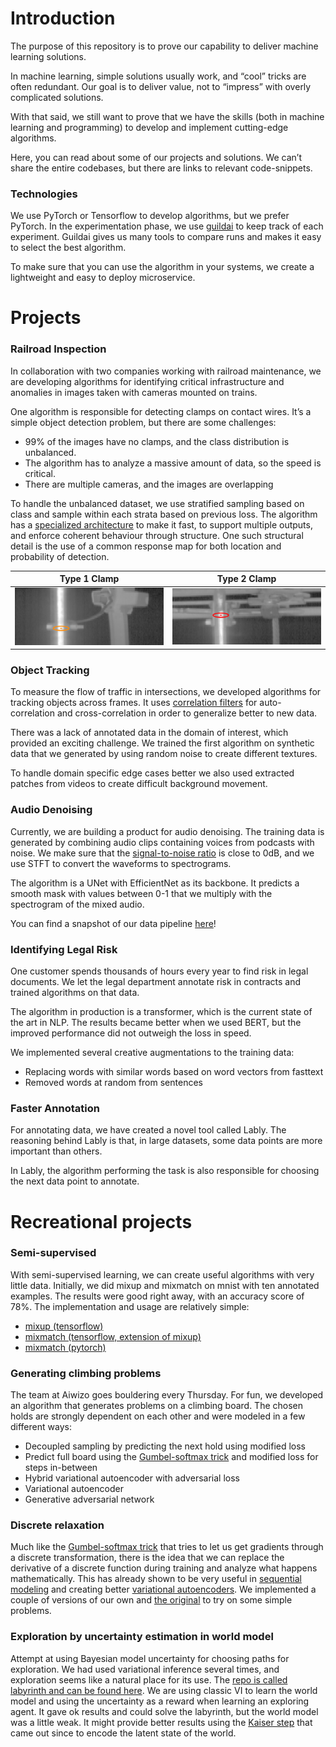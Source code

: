 # Introduction
The purpose of this repository is to prove our capability to deliver machine learning solutions.

In machine learning, simple solutions usually work, and “cool” tricks are often redundant. Our goal is to deliver value, not to “impress” with overly complicated solutions.

With that said, we still want to prove that we have the skills (both in machine learning and programming) to develop and implement cutting-edge algorithms.

Here, you can read about some of our projects and solutions. We can’t share the entire codebases, but there are links to relevant code-snippets.

### Technologies

We use PyTorch or Tensorflow to develop algorithms, but we prefer PyTorch. In the experimentation phase, we use [guildai](https://github.com/guildai/guildai) to keep track of each experiment. Guildai gives us many tools to compare runs and makes it easy to select the best algorithm.

To make sure that you can use the algorithm in your systems, we create a lightweight and easy to deploy microservice.

# Projects

### Railroad Inspection

In collaboration with two companies working with railroad maintenance, we are developing algorithms for identifying critical infrastructure and anomalies in images taken with cameras mounted on trains.

One algorithm is responsible for detecting clamps on contact wires. It’s a simple object detection problem, but there are some challenges:

- 99% of the images have no clamps, and the class distribution is unbalanced.
- The algorithm has to analyze a massive amount of data, so the speed is critical.
- There are multiple cameras, and the images are overlapping

To handle the unbalanced dataset, we use stratified sampling based on class and sample within each strata based on previous loss. The algorithm has a [specialized architecture](https://github.com/Aiwizo/capability/blob/master/railroad_inspection/architecture.py) to make it fast, to support multiple outputs, and enforce coherent behaviour through structure. One such structural detail is the use of a common response map for both location and probability of detection.

Type 1 Clamp              |  Type 2 Clamp
:------------------------:|:-------------------------:
![](https://github.com/Aiwizo/capability/blob/master/images/clamps1.png)  |  ![](https://github.com/Aiwizo/capability/blob/master/images/clamps2.png)

### Object Tracking

To measure the flow of traffic in intersections, we developed algorithms for tracking objects across frames. It uses [correlation filters](https://github.com/Aiwizo/capability/blob/master/object_tracking/correlation.py) for auto-correlation and cross-correlation in order to generalize better to new data.

There was a lack of annotated data in the domain of interest, which provided an exciting challenge. We trained the first algorithm on synthetic data that we generated by using random noise to create different textures.

To handle domain specific edge cases better we also used extracted patches from videos to create difficult background movement.

### Audio Denoising

Currently, we are building a product for audio denoising. The training data is generated by combining audio clips containing voices from podcasts with noise. We make sure that the [signal-to-noise ratio](https://en.wikipedia.org/wiki/Signal-to-noise_ratio) is close to 0dB, and we use STFT to convert the waveforms to spectrograms.

The algorithm is a UNet with EfficientNet as its backbone. It predicts a smooth mask with values between 0-1 that we multiply with the spectrogram of the mixed audio.

You can find a snapshot of our data pipeline [here](https://github.com/Aiwizo/capability/tree/master/audio_denoising/data.py)!

### Identifying Legal Risk

One customer spends thousands of hours every year to find risk in legal documents. We let the legal department annotate risk in contracts and trained algorithms on that data.

The algorithm in production is a transformer, which is the current state of the art in NLP. The results became better when we used BERT, but the improved performance did not outweigh the loss in speed.

We implemented several creative augmentations to the training data:
- Replacing words with similar words based on word vectors from fasttext
- Removed words at random from sentences

### Faster Annotation

For annotating data, we have created a novel tool called Lably. The reasoning behind Lably is that, in large datasets, some data points are more important than others. 

In Lably, the algorithm performing the task is also responsible for choosing the next data point to annotate.

# Recreational projects

### Semi-supervised

With semi-supervised learning, we can create useful algorithms with very little data. Initially, we did mixup and mixmatch on mnist with ten annotated examples. The results were good right away, with an accuracy score of 78%. The implementation and usage are relatively simple:
- [mixup (tensorflow)](https://github.com/Aiwizo/capability/blob/master/semi_supervised/mixup.py)
- [mixmatch (tensorflow, extension of mixup)](https://github.com/Aiwizo/capability/blob/master/semi_supervised/mixmatch.py)
- [mixmatch (pytorch)](https://github.com/FelixAbrahamsson/mixmatch-pytorch)

### Generating climbing problems
The team at Aiwizo goes bouldering every Thursday. For fun, we developed an algorithm that generates problems on a climbing board. The chosen holds are strongly dependent on each other and were modeled in a few different ways:

- Decoupled sampling by predicting the next hold using modified loss
- Predict full board using the [Gumbel-softmax trick](https://pytorch.org/docs/stable/distributions.html#relaxedonehotcategorical) and modified loss for steps in-between
- Hybrid variational autoencoder with adversarial loss
- Variational autoencoder
- Generative adversarial network

### Discrete relaxation
Much like the [Gumbel-softmax trick](https://pytorch.org/docs/stable/distributions.html#relaxedonehotcategorical) that tries to let us get gradients through a discrete transformation, there is the idea that we can replace the derivative of a discrete function during training and analyze what happens mathematically. This has already shown to be very useful in [sequential modeling](https://arxiv.org/pdf/1801.09797.pdf) and creating better [variational autoencoders](https://arxiv.org/pdf/1906.00446.pdf). We implemented a couple of versions of our own and [the original](https://github.com/Aiwizo/capability/blob/master/kaiser_step.py) to try on some simple problems.

### Exploration by uncertainty estimation in world model
Attempt at using Bayesian model uncertainty for choosing paths for exploration. We had used variational inference several times, and exploration seems like a natural place for its use. The [repo is called labyrinth and can be found here](https://github.com/samedii/labyrinth). We are using classic VI to learn the world model and using the uncertainty as a reward when learning an exploring agent. It gave ok results and could solve the labyrinth, but the world model was a little weak. It might provide better results using the [Kaiser step](https://github.com/Aiwizo/capability/blob/master/kaiser_step.py) that came out since to encode the latent state of the world.
